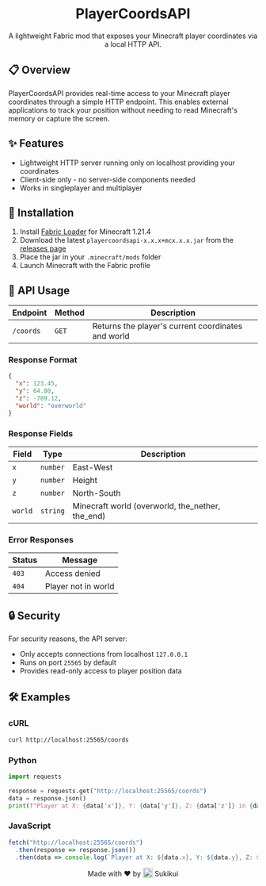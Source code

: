 <div align="center">

# PlayerCoordsAPI

A lightweight Fabric mod that exposes your Minecraft player coordinates via a local HTTP API.

</div>

## 📋 Overview

PlayerCoordsAPI provides real-time access to your Minecraft player coordinates through a simple HTTP endpoint. This enables external applications to track your position without needing to read Minecraft's memory or capture the screen.

## ✨ Features

- Lightweight HTTP server running only on localhost providing your coordinates
- Client-side only - no server-side components needed
- Works in singleplayer and multiplayer

## 🚀 Installation

1. Install [Fabric Loader](https://fabricmc.net/use/) for Minecraft 1.21.4
2. Download the latest `playercoordsapi-x.x.x+mcx.x.x.jar` from the [releases page](https://github.com/Sukikui/PlayerCoordsAPI/releases)
3. Place the jar in your `.minecraft/mods` folder
4. Launch Minecraft with the Fabric profile

## 🔌 API Usage

| Endpoint  | Method | Description                                        |
|-----------|--------|----------------------------------------------------|
| `/coords` | `GET`  | Returns the player's current coordinates and world |

### Response Format

```json
{
  "x": 123.45,
  "y": 64.00,
  "z": -789.12,
  "world": "overworld"
}
```

### Response Fields

| Field   | Type     | Description                                      |
|---------|----------|--------------------------------------------------|
| `x`     | `number` | East-West                                        |
| `y`     | `number` | Height                                           |
| `z`     | `number` | North-South                                      |
| `world` | `string` | Minecraft world (overworld, the_nether, the_end) |

### Error Responses

| Status | Message             |
|--------|---------------------|
| `403`  | Access denied       |
| `404`  | Player not in world |

## 🔒 Security

For security reasons, the API server:
- Only accepts connections from localhost `127.0.0.1`
- Runs on port `25565` by default
- Provides read-only access to player position data

## 🛠️ Examples

### cURL
```bash
curl http://localhost:25565/coords
```

### Python
```python
import requests

response = requests.get("http://localhost:25565/coords")
data = response.json()
print(f"Player at X: {data['x']}, Y: {data['y']}, Z: {data['z']} in {data['world']}")
```

### JavaScript
```javascript
fetch("http://localhost:25565/coords")
  .then(response => response.json())
  .then(data => console.log(`Player at X: ${data.x}, Y: ${data.y}, Z: ${data.z} in ${data.world}`));
```

<div align="center">
Made with ❤️ by 
<img src="https://crafatar.com/avatars/7d2159e810514c3eb504c279cadd4273?size=100&overlay" width="20" height="20" style="vertical-align: -3px;"> 
Sukikui
</div>